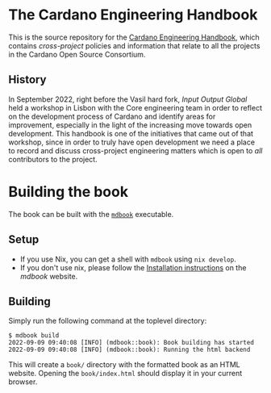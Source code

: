 # The Cardano Engineering Handbook

This is the source repository for the [Cardano Engineering Handbook](https://input-output-hk.github.io/cardano-engineering-handbook/), which contains _cross-project_ policies and information that relate to all the projects in the Cardano Open Source Consortium.

## History

In September 2022, right before the Vasil hard fork, _Input Output Global_ held a workshop in Lisbon with the Core engineering team in order to reflect on the development process of Cardano and identify areas for improvement, especially in the light of the increasing move towards open development.
This handbook is one of the initiatives that came out of that workshop, since in order to truly have open development we need a place to record and discuss cross-project engineering matters which is open to _all_ contributors to the project.

# Building the book

The book can be built with the [`mdbook`](https://rust-lang.github.io/mdBook/) executable.

## Setup

* If you use Nix, you can get a shell with `mdbook` using `nix develop`.
* If you don't use nix, please follow the [Installation instructions](https://rust-lang.github.io/mdBook/guide/installation.html) on the _mdbook_ website.

## Building

Simply run the following command at the toplevel directory:

```
$ mdbook build
2022-09-09 09:40:08 [INFO] (mdbook::book): Book building has started
2022-09-09 09:40:08 [INFO] (mdbook::book): Running the html backend
```

This will create a `book/` directory with the formatted book as an
HTML website. Opening the `book/index.html` should display it in your
current browser.
